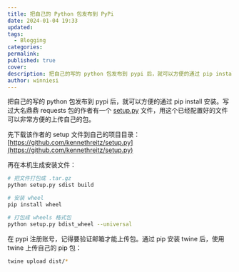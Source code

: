 ```yaml
---
title: 把自己的 Python 包发布到 PyPi
date: 2024-01-04 19:33
updated: 
tags:
  - Blogging
categories: 
permalink: 
published: true
cover: 
description: 把自己的写的 python 包发布到 pypi 后，就可以方便的通过 pip install 安装。写过大名鼎鼎 requests 包的作者有一个 setup.py 文件，用这个已经配置好的文件可以非常方便的上传自己的包。
author: winniesi
---
```


把自己的写的 python 包发布到 pypi 后，就可以方便的通过 pip install 安装。写过大名鼎鼎 requests 包的作者有一个 [setup.py](http://setup.py/) 文件，用这个已经配置好的文件可以非常方便的上传自己的包。

先下载该作者的 setup 文件到自己的项目目录：[https://github.com/kennethreitz/setup.py](https://github.com/kennethreitz/setup.py)

再在本机生成安装文件：

```bash
# 把文件打包成 .tar.gz
python setup.py sdist build

# 安装 wheel
pip install wheel

# 打包成 wheels 格式包
python setup.py bdist_wheel --universal
```

在 pypi 注册账号，记得要验证邮箱才能上传包。通过 pip 安装 twine 后，使用 twine 上传自己的 pip 包：

```bash
twine upload dist/*
```